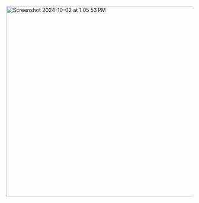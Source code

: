 <img width="516" alt="Screenshot 2024-10-02 at 1 05 53 PM" src="https://github.com/user-attachments/assets/9c718901-cdac-4011-a0c2-74d04fce0e2a">
